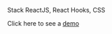 Stack ReactJS, React Hooks, CSS

Click here to see a [demo](https://Chelovekozavr.github.io/react_todo-app/)
